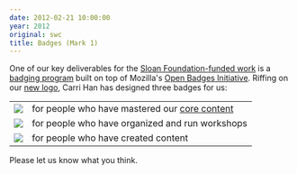 ```yaml
---
date: 2012-02-21 10:00:00
year: 2012
original: swc
title: Badges (Mark 1)
---
```

<p>One of our key deliverables for the <a href="{{site.baseurl}}/blog/2012/01/sloan-foundation-grant-to-software-carpentry-and-mozilla.html">Sloan Foundation-funded work</a> is a <a href="{{site.baseurl}}/blog/2012/01/badging.html">badging program</a> built on top of Mozilla's <a href="http://openbadges.org/">Open Badges Initiative</a>. Riffing on our <a href="{{site.baseurl}}/blog/2012/02/our-new-look.html">new logo</a>, Carri Han has designed three badges for us:</p>
<table>
<tbody>
<tr>
<td><img src="{{site.github.url}}/files/2012/02/learner.png" /></td>
<td>for people who have mastered our <a href="{{site.baseurl}}/blog/2012/01/revising-the-curriculum.html">core content</a></td>
</tr>
<tr>
<td><img src="{{site.github.url}}/files/2012/02/organizer.png" /></td>
<td>for people who have organized and run workshops</td>
</tr>
<tr>
<td><img src="{{site.github.url}}/files/2012/02/creator.png" /></td>
<td>for people who have created content</td>
</tr>
</tbody>
</table>
<p>Please let us know what you think.</p>
